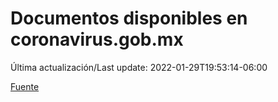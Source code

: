 # Documentos disponibles en coronavirus.gob.mx

Última actualización/Last update: 2022-01-29T19:53:14-06:00

 [Fuente](https://coronavirus.gob.mx/)
